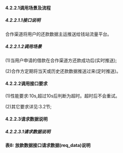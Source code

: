 #### 4.2.2.1调用场景及流程

##### 4.2.2.1.1接口说明

合作渠道将用户的还款数据主运推送给钱站流量平台。

##### 4.2.2.1.2调用场景

\(1\)当用户申请的借款在合作渠道方还款成功后\(实时推送\);

\(2\)合作方定期将当天或历史还款数据推送过来\(定时推送\)。

#### 4.2.2.2调用接口要求

\(1\)性能要求:10s,超过10s后判断为超时。超时后不会重试。

\(2\)其它要求详见:3.2节;

#### 4.2.2.3请求数据说明

##### 4.2.2.3.1请求数据说明

**表8: 放款数据接口请求数据\(req\_data\)说明**



